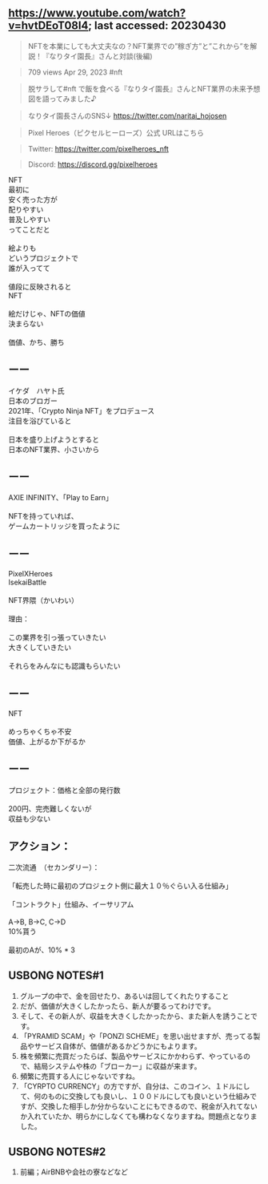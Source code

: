 ## https://www.youtube.com/watch?v=hvtDEoT08I4; last accessed: 20230430

> NFTを本業にしても大丈夫なの？NFT業界での”稼ぎ方”と”これから”を解説！『なりタイ園長』さんと対談(後編)

> 709 views Apr 29, 2023 #nft 

> 脱サラして#nft で飯を食べる『なりタイ園長』さんとNFT業界の未来予想図を語ってみました♪ 

> なりタイ園長さんのSNS↓ https://twitter.com/naritai_hojosen 

> Pixel Heroes（ピクセルヒーローズ）公式 URLはこちら

> Twitter: https://twitter.com/pixelheroes_nft 

> Discord: https://discord.gg/pixelheroes

NFT<br/>
最初に<br/>
安く売った方が<br/>
配りやすい<br/>
普及しやすい<br/>
ってことだと<br/>
<br/>
絵よりも<br/>
どいうプロジェクトで<br/>
誰が入ってて<br/>
<br/>
値段に反映されると<br/>
NFT<br/>
<br/>
絵だけじゃ、NFTの価値<br/>
決まらない<br/>
<br/>
価値、かち、勝ち

## ーー

イケダ　ハヤト氏<br/>
日本のブロガー<br/>
2021年、「Crypto Ninja NFT」をプロデュース<br/>
注目を浴びていると<br/>
<br/>
日本を盛り上げようとすると<br/>
日本のNFT業界、小さいから

## ーー

AXIE INFINITY、「Play to Earn」<br/>
<br/>
NFTを持っていれば、<br/>
ゲームカートリッジを買ったように

## ーー

PixelXHeroes<br/>
IsekaiBattle<br/>
<br/>
NFT界隈（かいわい）<br/>
<br/>
理由：<br/>
<br/>
この業界を引っ張っていきたい<br/>
大きくしていきたい<br/>
<br/>
それらをみんなにも認識もらいたい

## ーー

NFT<br/>
<br/>
めっちゃくちゃ不安<br/>
価値、上がるか下がるか

## ーー

プロジェクト：価格と全部の発行数<br/>
<br/>
200円、完売難しくないが<br/>
収益も少ない

## アクション：

二次流通　（セカンダリー）：<br/>
<br/>
「転売した時に最初のプロジェクト側に最大１０％ぐらい入る仕組み」<br/>
<br/>
「コントラクト」仕組み、イーサリアム<br/>
<br/>
A->B, B->C, C->D<br/>
10%貰う<br/>
<br/>
最初のAが、10% * 3

## USBONG NOTES#1

1. グループの中で、金を回せたり、あるいは回してくれたりすること
2. だが、価値が大きくしたかったら、新人が要るってわけです。
3. そして、その新人が、収益を大きくしたかったから、また新人を誘うことです。
4. 「PYRAMID SCAM」や「PONZI SCHEME」を思い出せますが、売ってる製品やサービス自体が、価値があるかどうかにもよります。
5. 株を頻繁に売買だったらば、製品やサービスにかかわらず、やっているので、結局システムや株の「ブローカー」に収益が来ます。
6. 頻繁に売買する人にじゃないですね。
7. 「CYRPTO CURRENCY」の方ですが、自分は、このコイン、１ドルにして、何のものに交換しても良いし、１００ドルにしても良いという仕組みですが、交換した相手しか分からないことにもできるので、税金が入れてないか入れていたか、明らかにしなくても構わなくなりますね。問題点となりました。

## USBONG NOTES#2

1. 前編；AirBNBや会社の寮などなど



